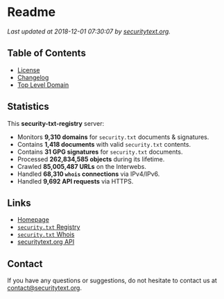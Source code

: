 # Readme

_Last updated at 2018-12-01 07:30:07 by [securitytext.org](https://securitytext.org)._

## Table of Contents

* [License](LICENSE.md)
* [Changelog](CHANGELOG.md)
* [Top Level Domain](TLD.md)

## Statistics

This **security-txt-registry** server:

* Monitors **9,310 domains** for `security.txt` documents & signatures.
* Contains **1,418 documents** with valid `security.txt` contents.
* Contains **31 GPG signatures** for `security.txt` documents.
* Processed **262,834,585 objects** during its lifetime.
* Crawled **85,005,487 URLs** on the Interwebs.
* Handled **68,310 `whois` connections** via IPv4/IPv6.
* Handled **9,692 API requests** via HTTPS.

## Links

* [Homepage](https://securitytext.org)
* [`security.txt` Registry](https://registry.securitytext.org)
* [`security.txt` Whois](https://whois.securitytext.org)
* [securitytext.org API](https://api.securitytext.org)

## Contact

If you have any questions or suggestions, do not hesitate to contact us at contact@securitytext.org.
